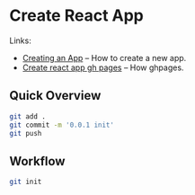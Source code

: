 # Create React App

Links:

- [Creating an App](#creating-an-app) – How to create a new app.
- [Create react app gh pages](https://www.youtube.com/watch?v=1Y-PqBH-htk) – How ghpages.

## Quick Overview

```sh
git add .
git commit -m '0.0.1 init'
git push
```

## Workflow

```sh
git init
```